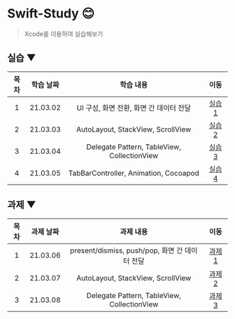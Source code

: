 # Swift-Study 😊
> Xcode를 이용하여 실습해보기  

## 실습 ▼

| 목차 | 학습 날짜 | 학습 내용 | 이동 |  
| :----------: | :----------: | :----------: | :----------: |
| 1 | 21.03.02 | UI 구성, 화면 전환, 화면 간 데이터 전달 | [실습 1](./실습1) |
| 2 | 21.03.03 | AutoLayout, StackView, ScrollView | [실습 2](./실습2) |
| 3 | 21.03.04 | Delegate Pattern, TableView, CollectionView | [실습 3](./실습3) |
| 4 | 21.03.05 | TabBarController, Animation, Cocoapod | [실습 4](./실습4) |

## 과제 ▼ 

| 목차 | 과제 날짜 | 과제 내용 | 이동 |  
| :----------: | :----------: | :----------: | :----------: |
| 1 | 21.03.06 | present/dismiss, push/pop, 화면 간 데이터 전달 | [과제 1](./과제1) |
| 2 | 21.03.07 | AutoLayout, StackView, ScrollView | [과제 2](./과제2) |
| 3 | 21.03.08 | Delegate Pattern, TableView, CollectionView | [과제 3](./과제3) |


